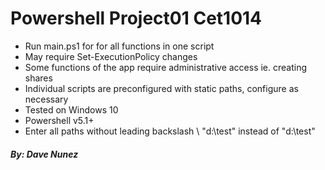 # Powershell Project01 Cet1014
- Run main.ps1 for for all functions in one script
- May require Set-ExecutionPolicy changes
- Some functions of the app require administrative access ie. creating shares
- Individual scripts are preconfigured with static paths, configure as necessary
- Tested on Windows 10
- Powershell v5.1+
- Enter all paths without leading backslash \ "d:\test" instead of "d:\test\"

##### By: Dave Nunez
